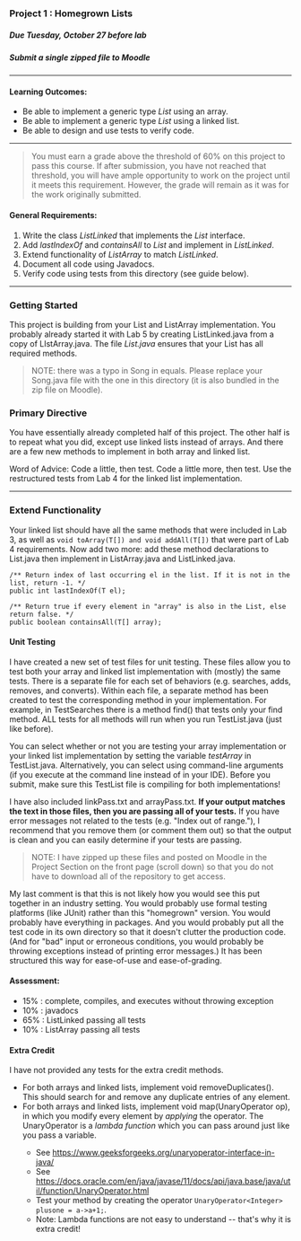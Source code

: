 ### Project 1 : Homegrown Lists
##### Due Tuesday, October 27 before lab
##### Submit a single zipped file to Moodle

<hr>

#### Learning Outcomes:

- Be able to implement a generic type _List_ using an array.
- Be able to implement a generic type _List_ using a linked list.
- Be able to design and use tests to verify code.

<hr>

> You must earn a grade above the threshold of 60% on this project to pass this course. If after submission, you have not reached that threshold, you will have ample opportunity to work on the project until it meets this requirement. However, the grade will remain as it was for the work originally submitted.

#### General Requirements:

1. Write the class _ListLinked_ that implements the _List_ interface.
2. Add _lastIndexOf_ and _containsAll_ to _List_ and implement in _ListLinked_.
2. Extend functionality of _ListArray_ to match _ListLinked_.
2. Document all code using Javadocs.
1. Verify code using tests from this directory (see guide below).

<hr>

### Getting Started

This project is building from your List and ListArray implementation. You probably already started it with Lab 5 by creating ListLinked.java from a copy of LIstArray.java. The file _List.java_ ensures that your List has all required methods.

> NOTE: there was a typo in Song in equals. Please replace your Song.java file with the one in this directory (it is also bundled in the zip file on Moodle).

### Primary Directive

You have essentially already completed half of this project. The other half is to repeat what you did, except use linked lists instead of arrays. And there are a few new methods to implement in both array and linked list.

Word of Advice: Code a little, then test. Code a little more, then test. Use the restructured tests from Lab 4 for the linked list implementation.

<hr>

### Extend Functionality

Your linked list should have all the same methods that were included in Lab 3, as well as `void toArray(T[]) and void addAll(T[])` that were part of Lab 4 requirements. Now add two more: add these method declarations to List.java then implement in ListArray.java and ListLinked.java.

```
/** Return index of last occurring el in the list. If it is not in the list, return -1. */
public int lastIndexOf(T el);

/** Return true if every element in "array" is also in the List, else return false. */
public boolean containsAll(T[] array);
```

#### Unit Testing

I have created a new set of test files for unit testing. These files allow you to test both your array and linked list implementation with (mostly) the same tests. There is a separate file for each set of behaviors (e.g. searches, adds, removes, and converts). Within each file, a separate method has been created to test the corresponding method in your implementation. For example, in TestSearches there is a method find() that tests only your find method. ALL tests for all methods will run when you run TestList.java (just like before).

You can select whether or not you are testing your array implementation or your linked list implementation by setting the variable _testArray_ in TestList.java. Alternatively, you can select using command-line arguments (if you execute at the command line instead of in your IDE). Before you submit, make sure this TestList file is compiling for both implementations!

I have also included linkPass.txt and arrayPass.txt. **If your output matches the text in those files, then you are passing all of your tests.** If you have error messages not related to the tests (e.g. "Index out of range."), I recommend that you remove them (or comment them out) so that the output is clean and you can easily determine if your tests are passing.

> NOTE: I have zipped up these files and posted on Moodle in the Project Section on the front page (scroll down) so that you do not have to download all of the repository to get access.

My last comment is that this is not likely how you would see this put together in an industry setting. You would probably use formal testing platforms (like JUnit) rather than this "homegrown" version. You would probably have everything in packages. And you would probably put all the test code in its own directory so that it doesn't clutter the production code. (And for "bad" input or erroneous conditions, you would probably be throwing exceptions instead of printing error messages.) It has been structured this way for ease-of-use and ease-of-grading.

#### Assessment:

- 15% : complete, compiles, and executes without throwing exception
- 10% : javadocs
- 65% : ListLinked passing all tests
- 10% : ListArray passing all tests

#### Extra Credit

I have not provided any tests for the extra credit methods.

- For both arrays and linked lists, implement void removeDuplicates(). This should search for and remove any duplicate entries of any element.
- For both arrays and linked lists, implement void map(UnaryOperator<T> op), in which you modify every element by _applying_ the operator. The UnaryOperator is a _lambda function_ which you can pass around just like you pass a variable.
  - See https://www.geeksforgeeks.org/unaryoperator-interface-in-java/
  - See https://docs.oracle.com/en/java/javase/11/docs/api/java.base/java/util/function/UnaryOperator.html
  - Test your method by creating the operator `UnaryOperator<Integer> plusone = a->a+1;`.
  - Note: Lambda functions are not easy to understand -- that's why it is extra credit!
